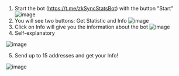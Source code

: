 1) Start the bot (https://t.me/zkSyncStatsBot) with the button "Start"
![image](https://github.com/hopetobeneglected/zkSyncStatsBot/assets/85097063/327197ea-6feb-4dbd-979b-728485b29d98)
2) You will see two buttons: Get Statistic and Info
![image](https://github.com/hopetobeneglected/zkSyncStatsBot/assets/85097063/7e8b3130-aaba-42fa-b6be-ad726b34c464)
3) Click on Info will give you the information about the bot
![image](https://github.com/hopetobeneglected/zkSyncStatsBot/assets/85097063/f7924d1c-8b61-4a3b-9b02-9735553e29f7)
4) Self-explanatory

![image](https://github.com/hopetobeneglected/zkSyncStatsBot/assets/85097063/24699f93-721c-4797-8064-f5ae9464d8d3)

5) Send up to 15 addresses and get your Info!

![image](https://github.com/hopetobeneglected/zkSyncStatsBot/assets/85097063/7961acb5-1fc4-491f-b057-4673027425e8)

